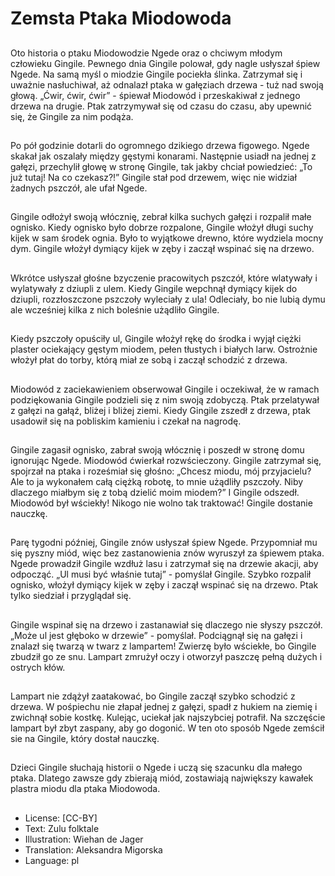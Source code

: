 # Zemsta Ptaka Miodowoda

##
Oto historia o ptaku Miodowodzie Ngede oraz o chciwym młodym człowieku Gingile. Pewnego dnia Gingile polował, gdy nagle usłyszał śpiew Ngede. Na samą myśl o miodzie Gingile pociekła ślinka. Zatrzymał się i uważnie nasłuchiwał, aż odnalazł ptaka w gałęziach drzewa - tuż nad swoją głową. „Ćwir, ćwir, ćwir” - śpiewał Miodowód i przeskakiwał z jednego drzewa na drugie. Ptak zatrzymywał się od czasu do czasu, aby upewnić się, że Gingile za nim podąża.

##
Po pół godzinie dotarli do ogromnego dzikiego drzewa figowego. Ngede skakał jak oszalały między gęstymi konarami. Następnie usiadł na jednej z gałęzi, przechylił głowę w stronę Gingile, tak jakby chciał powiedzieć: „To już tutaj! Na co czekasz?!” Gingile stał pod drzewem, więc nie widział żadnych pszczół, ale ufał Ngede.

##
Gingile odłożył swoją włócznię, zebrał kilka suchych gałęzi i rozpalił małe ognisko. Kiedy ognisko było dobrze rozpalone, Gingile włożył długi suchy kijek w sam środek ognia. Było to wyjątkowe drewno, które wydziela mocny dym. Gingile włożył dymiący kijek w zęby i zaczął wspinać się na drzewo.

##
Wkrótce usłyszał głośne bzyczenie pracowitych pszczół, które wlatywały i wylatywały z dziupli z ulem. Kiedy Gingile wepchnął dymiący kijek do dziupli, rozzłoszczone pszczoły wyleciały z ula! Odleciały, bo nie lubią dymu ale wcześniej kilka z nich boleśnie użądliło Gingile.

##
Kiedy pszczoły opuściły ul, Gingile włożył rękę do środka i wyjął ciężki plaster ociekający gęstym miodem, pełen tłustych i białych larw. Ostrożnie włożył płat do torby, którą miał ze sobą i zaczął schodzić z drzewa.

##
Miodowód z zaciekawieniem obserwował Gingile i oczekiwał, że w ramach podziękowania Gingile podzieli się z nim swoją zdobyczą. Ptak przelatywał z gałęzi na gałąź, bliżej i bliżej ziemi. Kiedy Gingile zszedł z drzewa, ptak usadowił się na pobliskim kamieniu i czekał na nagrodę.

##
Gingile zagasił ognisko, zabrał swoją włócznię i poszedł w stronę domu ignorując Ngede. Miodowód ćwierkał rozwścieczony. Gingile zatrzymał się, spojrzał na ptaka i roześmiał się głośno: „Chcesz miodu, mój przyjacielu? Ale to ja wykonałem całą ciężką robotę, to mnie użądliły pszczoły. Niby dlaczego miałbym się z tobą dzielić moim miodem?” I Gingile odszedł. Miodowód był wściekły! Nikogo nie wolno tak traktować! Gingile dostanie nauczkę.

##
Parę tygodni później, Gingile znów usłyszał śpiew Ngede. Przypomniał mu się pyszny miód, więc bez zastanowienia znów wyruszył za śpiewem ptaka. Ngede prowadził Gingile wzdłuż lasu i zatrzymał się na drzewie akacji, aby odpocząć. „Ul musi być właśnie tutaj” - pomyślał Gingile. Szybko rozpalił ognisko, włożył dymiący kijek w zęby i zaczął wspinać się na drzewo. Ptak tylko siedział i przyglądał się.

##
Gingile wspinał się na drzewo i zastanawiał się dlaczego nie słyszy pszczół. „Może ul jest głęboko w drzewie” - pomyślał. Podciągnął się na gałęzi i znalazł się twarzą w twarz z lampartem! Zwierzę było wściekłe, bo Gingile zbudził go ze snu. Lampart zmrużył oczy i otworzył paszczę pełną dużych i ostrych kłów.

##
Lampart nie zdążył zaatakować, bo Gingile zaczął szybko schodzić z drzewa. W pośpiechu nie złapał jednej z gałęzi, spadł z hukiem na ziemię i zwichnął sobie kostkę. Kulejąc, uciekał jak najszybciej potrafił. Na szczęście lampart był zbyt zaspany, aby go dogonić. W ten oto sposób Ngede zemścił sie na Gingile, który dostał nauczkę.

##
Dzieci Gingile słuchają historii o Ngede i uczą się szacunku dla małego ptaka. Dlatego zawsze gdy zbierają miód, zostawiają największy kawałek plastra miodu dla ptaka Miodowoda.

##
* License: [CC-BY]
* Text: Zulu folktale
* Illustration: Wiehan de Jager
* Translation: Aleksandra Migorska
* Language: pl
